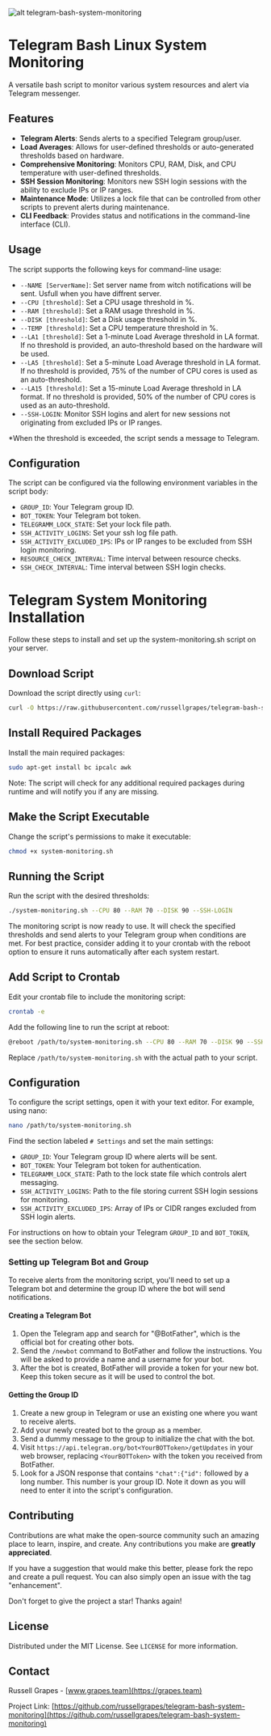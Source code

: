 ![alt telegram-bash-system-monitoring](/main/placeholder.png)

# Telegram Bash Linux System Monitoring

A versatile bash script to monitor various system resources and alert via Telegram messenger.

## Features

- **Telegram Alerts**: Sends alerts to a specified Telegram group/user.
- **Load Averages**: Allows for user-defined thresholds or auto-generated thresholds based on hardware.
- **Comprehensive Monitoring**: Monitors CPU, RAM, Disk, and CPU temperature with user-defined thresholds.
- **SSH Session Monitoring**: Monitors new SSH login sessions with the ability to exclude IPs or IP ranges.
- **Maintenance Mode**: Utilizes a lock file that can be controlled from other scripts to prevent alerts during maintenance.
- **CLI Feedback**: Provides status and notifications in the command-line interface (CLI).

## Usage

The script supports the following keys for command-line usage:

- `--NAME [ServerName]`: Set server name from witch notifications will be sent. Usfull when you have diffrent server. 
- `--CPU [threshold]`: Set a CPU usage threshold in %.
- `--RAM [threshold]`: Set a RAM usage threshold in %.
- `--DISK [threshold]`: Set a Disk usage threshold in %.
- `--TEMP [threshold]`: Set a CPU temperature threshold in %.
- `--LA1 [threshold]`: Set a 1-minute Load Average threshold in LA format. If no threshold is provided, an auto-threshold based on the hardware will be used.
- `--LA5 [threshold]`: Set a 5-minute Load Average threshold in LA format. If no threshold is provided, 75% of the number of CPU cores is used as an auto-threshold.
- `--LA15 [threshold]`: Set a 15-minute Load Average threshold in LA format. If no threshold is provided, 50% of the number of CPU cores is used as an auto-threshold.
- `--SSH-LOGIN`: Monitor SSH logins and alert for new sessions not originating from excluded IPs or IP ranges.

*When the threshold is exceeded, the script sends a message to Telegram.

## Configuration

The script can be configured via the following environment variables in the script body:

- `GROUP_ID`: Your Telegram group ID.
- `BOT_TOKEN`: Your Telegram bot token.
- `TELEGRAMM_LOCK_STATE`:  Set your lock file path.
- `SSH_ACTIVITY_LOGINS`: Set your ssh log file path.
- `SSH_ACTIVITY_EXCLUDED_IPS`: IPs or IP ranges to be excluded from SSH login monitoring.
- `RESOURCE_CHECK_INTERVAL`: Time interval between resource checks.
- `SSH_CHECK_INTERVAL`: Time interval between SSH login checks.

# Telegram System Monitoring Installation

Follow these steps to install and set up the system-monitoring.sh script on your server.

## Download Script

Download the script directly using `curl`:

```bash
curl -O https://raw.githubusercontent.com/russellgrapes/telegram-bash-system-monitoring/main/system-monitoring.sh
```

## Install Required Packages

Install the main required packages:

```bash
sudo apt-get install bc ipcalc awk
```

Note: The script will check for any additional required packages during runtime and will notify you if any are missing.

## Make the Script Executable

Change the script's permissions to make it executable:

```bash
chmod +x system-monitoring.sh
```

## Running the Script

Run the script with the desired thresholds:

```bash
./system-monitoring.sh --CPU 80 --RAM 70 --DISK 90 --SSH-LOGIN
```

The monitoring script is now ready to use. It will check the specified thresholds and send alerts to your Telegram group when conditions are met. For best practice, consider adding it to your crontab with the reboot option to ensure it runs automatically after each system restart.

## Add Script to Crontab

Edit your crontab file to include the monitoring script:

```bash
crontab -e
```

Add the following line to run the script at reboot:

```bash
@reboot /path/to/system-monitoring.sh --CPU 80 --RAM 70 --DISK 90 --SSH-LOGIN
```

Replace `/path/to/system-monitoring.sh` with the actual path to your script.

## Configuration

To configure the script settings, open it with your text editor. For example, using nano:

```bash
nano /path/to/system-monitoring.sh
```

Find the section labeled `# Settings` and set the main settings:

- `GROUP_ID`: Your Telegram group ID where alerts will be sent.
- `BOT_TOKEN`: Your Telegram bot token for authentication.
- `TELEGRAMM_LOCK_STATE`: Path to the lock state file which controls alert messaging.
- `SSH_ACTIVITY_LOGINS`: Path to the file storing current SSH login sessions for monitoring.
- `SSH_ACTIVITY_EXCLUDED_IPS`: Array of IPs or CIDR ranges excluded from SSH login alerts.

For instructions on how to obtain your Telegram `GROUP_ID` and `BOT_TOKEN`, see the section below.

### Setting up Telegram Bot and Group

To receive alerts from the monitoring script, you'll need to set up a Telegram bot and determine the group ID where the bot will send notifications.

#### Creating a Telegram Bot

1. Open the Telegram app and search for "@BotFather", which is the official bot for creating other bots.
2. Send the `/newbot` command to BotFather and follow the instructions. You will be asked to provide a name and a username for your bot.
3. After the bot is created, BotFather will provide a token for your new bot. Keep this token secure as it will be used to control the bot.

#### Getting the Group ID

1. Create a new group in Telegram or use an existing one where you want to receive alerts.
2. Add your newly created bot to the group as a member.
3. Send a dummy message to the group to initialize the chat with the bot.
4. Visit `https://api.telegram.org/bot<YourBOTToken>/getUpdates` in your web browser, replacing `<YourBOTToken>` with the token you received from BotFather.
5. Look for a JSON response that contains `"chat":{"id":` followed by a long number. This number is your group ID. Note it down as you will need to enter it into the script's configuration.

## Contributing

Contributions are what make the open-source community such an amazing place to learn, inspire, and create. Any contributions you make are **greatly appreciated**.

If you have a suggestion that would make this better, please fork the repo and create a pull request. You can also simply open an issue with the tag "enhancement".

Don't forget to give the project a star! Thanks again!

## License

Distributed under the MIT License. See `LICENSE` for more information.

## Contact

Russell Grapes - [www.grapes.team](https://grapes.team)

Project Link: [https://github.com/russellgrapes/telegram-bash-system-monitoring](https://github.com/russellgrapes/telegram-bash-system-monitoring)
